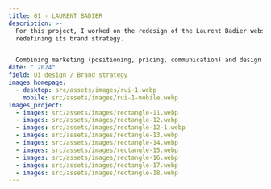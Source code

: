 ```yaml
---
title: 01 - LAURENT BADIER
description: >-
  For this project, I worked on the redesign of the Laurent Badier website while
  redefining its brand strategy. 


  Combining marketing (positioning, pricing, communication) and design (UX research, wireframing, prototyping), we aimed to align the brand’s identity with its values while enhancing the user experience.
date: " 2024"
field: Ui design / Brand strategy
images_homepage:
  - desktop: src/assets/images/rui-1.webp
    mobile: src/assets/images/rui-1-mobile.webp
images_project:
  - images: src/assets/images/rectangle-11.webp
  - images: src/assets/images/rectangle-12.webp
  - images: src/assets/images/rectangle-12-1.webp
  - images: src/assets/images/rectangle-13.webp
  - images: src/assets/images/rectangle-14.webp
  - images: src/assets/images/rectangle-15.webp
  - images: src/assets/images/rectangle-16.webp
  - images: src/assets/images/rectangle-17.webp
  - images: src/assets/images/rectangle-18.webp
---
```

